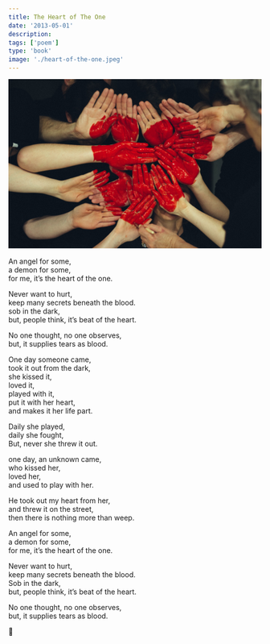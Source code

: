 ```yaml
---
title: The Heart of The One
date: '2013-05-01'
description:
tags: ['poem']
type: 'book'
image: './heart-of-the-one.jpeg'
---
```


![Heart of the one](./heart-of-the-one.jpeg)

An angel for some,<br>
a demon for some,<br>
for me, it’s the heart of the one.

Never want to hurt,<br>
keep many secrets beneath the blood.<br>
sob in the dark,<br>
but, people think, it’s beat of the heart.

No one thought, no one observes,<br>
but, it supplies tears as blood.

One day someone came,<br>
took it out from the dark,<br>
she kissed it,<br>
loved it,<br>
played with it,<br>
put it with her heart,<br>
and makes it her life part.

Daily she played,<br>
daily she fought,<br>
But, never she threw it out.

one day, an unknown came,<br>
who kissed her,<br>
loved her,<br>
and used to play with her.

He took out my heart from her,<br>
and threw it on the street,<br>
then there is nothing more than weep.

An angel for some,<br>
a demon for some,<br>
for me, it’s the heart of the one.

Never want to hurt,<br>
keep many secrets beneath the blood.<br>
Sob in the dark,<br>
but, people think, it’s beat of the heart.

No one thought, no one observes,<br>
but, it supplies tears as blood.<br>

🙏
